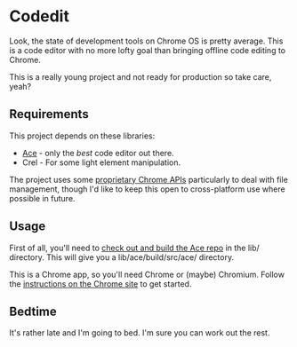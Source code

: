 # Codedit
Look, the state of development tools on Chrome OS is pretty average.
This is a code editor with no more lofty goal than bringing offline
code editing to Chrome.

This is a really young project and not ready for production so take
care, yeah?

## Requirements
This project depends on these libraries:

* [Ace](http://ace.ajax.org) - only the *best* code editor out there.
* Crel - For some light element manipulation.

The project uses some [proprietary Chrome APIs](http://developer.chrome.com/apps/api_index.html)
particularly to deal with file management, though I'd like to keep this
open to cross-platform use where possible in future.

## Usage
First of all, you'll need to [check out and build the Ace repo](https://github.com/ajaxorg/ace)
in the lib/ directory. This will give you a lib/ace/build/src/ace/
directory. 

This is a Chrome app, so you'll need Chrome or (maybe) Chromium. Follow
the [instructions on the Chrome site](http://developer.chrome.com/apps/first_app.html#five)
to get started.

## Bedtime
It's rather late and I'm going to bed. I'm sure you can work out the
rest.
